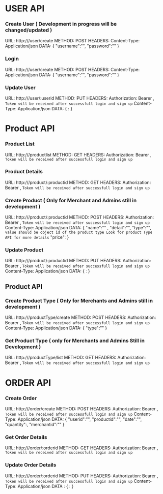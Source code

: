 # USER API

### Create User ( Development in progress will be changed/updated )

URL: http://<domain-name>/user/create 
METHOD: POST
HEADERS: 
Content-Type: Application/json
DATA: {
        "username":"<username>",
        "password":"<password>"
      }

### Login 

URL: http://<domain-name>/user/create 
METHOD: POST
HEADERS:
Content-Type: Application/json
DATA: {
        "username":"<username>",
        "password":"<password>"
      }

### Update User 

URL: http://<domain-name>/user/:userid
METHOD: PUT
HEADERS: 
Authorization: Bearer <Token>,  `Token will be received after successfull login and sign up`
Content-Type: Application/json
DATA: {
        <to-be-change-field>: <new-value>
      }


# Product API

### Product List
URL: http://<domain-name>/productlist
METHOD: GET
HEADERS:
Authorization: Bearer <Token>,  `Token will be received after successfull login and sign up`


### Product Details
URL: http://<domain-name>/product/:productid
METHOD: GET
HEADERS:
Authorization: Bearer <Token>,  `Token will be received after successfull login and sign up`


### Create Product ( Only for Merchant and Admins still in development )
URL: http://<domain-name>/product/:productid
METHOD: POST
HEADERS:
Authorization: Bearer <Token>,  `Token will be received after successfull login and sign up`
Content-Type: Application/json
DATA: {
        "name":"<name>" ,
        "detail":"<product-details>",
        "type":"<type>",  `value should be object id of the product type Look for product Type API for more details`
        "price":<price>
    }


### Update Product
URL: http://<domain-name>/product/:productid
METHOD: PUT
HEADERS:
Authorization: Bearer <Token>,  `Token will be received after successfull login and sign up`
Content-Type: Application/json
DATA: {
        <field-to-be-changed>:<new-value>
    }


## Product API 

### Create Product Type ( Only for Merchants and Admins still in development )
URL: http://<domain-name>/productType/create
METHOD: POST
HEADERS: 
Authorization: Bearer <Token>,  `Token will be received after successfull login and sign up`
Content-Type: Application/json
DATA: {
        "type":"<typename>"
    }


### Get Product Type ( only for Merchants and Admins Still in Development )
URL: http://<domain-name>/productType/list
METHOD: GET
HEADERS: 
Authorization: Bearer <Token>,  `Token will be received after successfull login and sign up`


# ORDER API 
### Create Order
URL: http://<domain-name>/order/create
METHOD: POST
HEADERS:
Authorization: Bearer <Token>,  `Token will be received after successfull login and sign up`
Content-Type: Application/json
DATA: {
         "userid":"<userid>",
         "productid":"<productid>",
         "date":"<date-time YYYY-MM-DD HH:mm:SS Z>",
         "quantity":<quantity>,
         "merchantid":"<merchantid>"
    }


### Get Order Details
URL: http://<domain-name>/order/:orderid
METHOD: GET
HEADERS:
Authorization: Bearer <Token>,  `Token will be received after successfull login and sign up`


### Update Order Details
URL: http://<domain-name>/order/:orderid
METHOD: PUT
HEADERS:
Authorization: Bearer <Token>,  `Token will be received after successfull login and sign up`
Content-Type: Application/json
DATA : {
        <fields-to-be-changed>:<value>
     }


